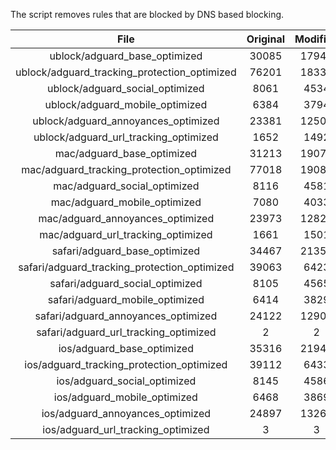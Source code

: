 The script removes rules that are blocked by DNS based blocking.


| File | Original | Modified |
|:----:|:-----:|:-----:|
| ublock/adguard_base_optimized | 30085 | 17941 |
| ublock/adguard_tracking_protection_optimized | 76201 | 18339 |
| ublock/adguard_social_optimized | 8061 | 4534 |
| ublock/adguard_mobile_optimized | 6384 | 3794 |
| ublock/adguard_annoyances_optimized | 23381 | 12508 |
| ublock/adguard_url_tracking_optimized | 1652 | 1492 |
| mac/adguard_base_optimized | 31213 | 19070 |
| mac/adguard_tracking_protection_optimized | 77018 | 19087 |
| mac/adguard_social_optimized | 8116 | 4581 |
| mac/adguard_mobile_optimized | 7080 | 4033 |
| mac/adguard_annoyances_optimized | 23973 | 12826 |
| mac/adguard_url_tracking_optimized | 1661 | 1501 |
| safari/adguard_base_optimized | 34467 | 21358 |
| safari/adguard_tracking_protection_optimized | 39063 | 6423 |
| safari/adguard_social_optimized | 8105 | 4565 |
| safari/adguard_mobile_optimized | 6414 | 3829 |
| safari/adguard_annoyances_optimized | 24122 | 12902 |
| safari/adguard_url_tracking_optimized | 2 | 2 |
| ios/adguard_base_optimized | 35316 | 21944 |
| ios/adguard_tracking_protection_optimized | 39112 | 6433 |
| ios/adguard_social_optimized | 8145 | 4586 |
| ios/adguard_mobile_optimized | 6468 | 3869 |
| ios/adguard_annoyances_optimized | 24897 | 13266 |
| ios/adguard_url_tracking_optimized | 3 | 3 |